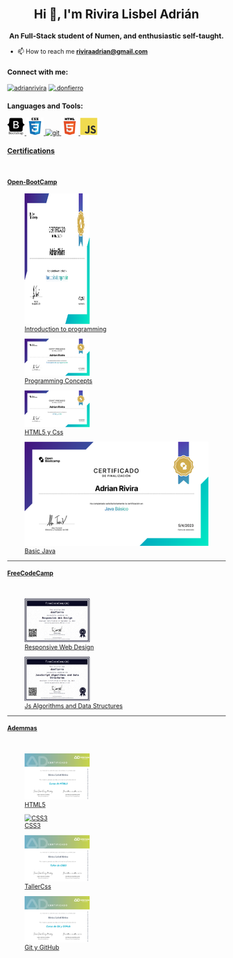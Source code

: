 <h1 align="center">Hi 👋, I'm Rivira Lisbel Adrián</h1>
<h3 align="center">An Full-Stack student of Numen, and enthusiastic self-taught.</h3>

- 📫 How to reach me **riviraadrian@gmail.com**

<h3 align="left">Connect with me:</h3>
<p align="left">
    <a href="https://instagram.com/adrianrivira" target="blank"><img align="center"
            src="https://raw.githubusercontent.com/rahuldkjain/github-profile-readme-generator/master/src/images/icons/Social/instagram.svg"
            alt="adrianrivira" height="30" width="40" /></a>
    <a href="https://discord.gg/.donfierro" target="blank"><img align="center"
            src="https://raw.githubusercontent.com/rahuldkjain/github-profile-readme-generator/master/src/images/icons/Social/discord.svg"
            alt=".donfierro" height="30" width="40" /></a>
</p>

<h3 align="left">Languages and Tools:</h3>
<p align="left"> <a href="https://getbootstrap.com" target="_blank" rel="noreferrer"> <img
            src="https://raw.githubusercontent.com/devicons/devicon/master/icons/bootstrap/bootstrap-plain-wordmark.svg"
            alt="bootstrap" width="40" height="40" /> </a> <a href="https://www.w3schools.com/css/" target="_blank"
        rel="noreferrer"> <img
            src="https://raw.githubusercontent.com/devicons/devicon/master/icons/css3/css3-original-wordmark.svg"
            alt="css3" width="40" height="40" /> </a> <a href="https://git-scm.com/" target="_blank" rel="noreferrer">
        <img src="https://www.vectorlogo.zone/logos/git-scm/git-scm-icon.svg" alt="git" width="40" height="40" /> </a>
    <a href="https://www.w3.org/html/" target="_blank" rel="noreferrer"> <img
            src="https://raw.githubusercontent.com/devicons/devicon/master/icons/html5/html5-original-wordmark.svg"
            alt="html5" width="40" height="40" /> </a> <a href="https://developer.mozilla.org/en-US/docs/Web/JavaScript"
        target="_blank" rel="noreferrer"> <img
            src="https://raw.githubusercontent.com/devicons/devicon/master/icons/javascript/javascript-original.svg"
            alt="javascript" width="40" height="40" /> </a> <a href="https://www.mysql.com/" target="_blank"
        rel="noreferrer">
</p>
<h3>Certifications</h3>
                <br>
<h4>Open-BootCamp</h4>
<figure>
    <img src="https://github.com/DonFierroFsa/DonFierroFsa/blob/main/diplomas_6c4806d6-9e55-44e8-b396-cabd28e99543.pdf" alt="Introduction to programming"
         width="150px" height="300px">
    <figcaption>
        Introduction to programming</figcaption>
      
</figure>
<figure>
    <img src="https://github.com/DonFierroFsa/DonFierroFsa/blob/main/diplomas_534afcd4-8c4b-4df8-bc2a-92591f79327e.pdf"
        alt="Programming Concepts" width="150px">
    <figcaption>Programming Concepts</figcaption>
</figure>
<figure>
    <img src="https://github.com/DonFierroFsa/DonFierroFsa/blob/main/diplomas_78090069-9fa0-4bff-9854-fcd4a83fc578.pdf"
        alt="html y Css" width="150px">
    <figcaption>HTML5 y Css</figcaption>
</figure>
<figure>
    <img src="https://github.com/DonFierroFsa/DonFierroFsa/blob/main/diplomas_32346759-8aac-4f4b-8897-0edf87a830f3.pdf" alt="Basic Java">
    <figcaption>Basic Java</figcaption>
</figure>
                <hr>
<h4>FreeCodeCamp</h4>
                  <br>
<figure>
    <img src="https://github.com/DonFierroFsa/DonFierroFsa/blob/main/Responsive%20Web%20Design.png"
        alt="certificado Responsive Web Design" width="150px" />
    <figcaption>Responsive Web Design</figcaption>
</figure>
               
<figure>
    <img src="https://github.com/DonFierroFsa/DonFierroFsa/blob/main/Js%20Algorithms%20and%20data%20Structures-FCC.png"
        alt="Js Algorithms and Data Structures" width="150px">
    <figcaption>Js Algorithms and Data Structures</figcaption>
</figure>
<hr>
<h4>Ademmas</h4>
<br>
<figure>
    <img src="https://github.com/DonFierroFsa/DonFierroFsa/blob/main/HTML.pdf" alt="HTML" width="150px">
    <figcaption>HTML5</figcaption>
</figure>
<figure>
    <img src="https://github.com/DonFierroFsa/DonFierroFsa/blob/main/CSS3.pdf" alt="CSS3" width="150px">
    <figcaption>CSS3</figcaption>
</figure>
<figure>
    <img src="https://github.com/DonFierroFsa/DonFierroFsa/blob/main/TallerCss.pdf" alt="TallerCss" width="150px">
    <figcaption>TallerCss</figcaption>
</figure>
<figure>
    <img src="https://github.com/DonFierroFsa/DonFierroFsa/blob/main/Git%20GitHub.pdf" alt="Git y GitHub" width="150px">
    <figcaption>Git y GitHub</figcaption>
</figure>
